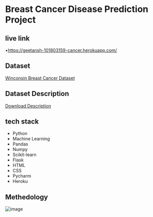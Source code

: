 # Breast Cancer Disease Prediction Project 

## live link

•https://geetansh-101803159-cancer.herokuapp.com/

## Dataset

[Winconsin Breast Cancer Dataset](https://archive.ics.uci.edu/ml/datasets/Breast+Cancer+Wisconsin+%28Diagnostic%29)

## Dataset Description

[Download Description](https://archive.ics.uci.edu/ml/machine-learning-databases/breast-cancer-wisconsin/wdbc.names)


## tech stack

- Python
- Machine Learning
- Pandas
- Numpy
- Scikit-learn
- Flask
- HTML
- CSS
- Pycharm
- Heroku

## Methedology

![image](https://user-images.githubusercontent.com/92667898/142766710-d6a9e5dc-ce7d-4234-ab69-a9c2a2e918d6.png)
